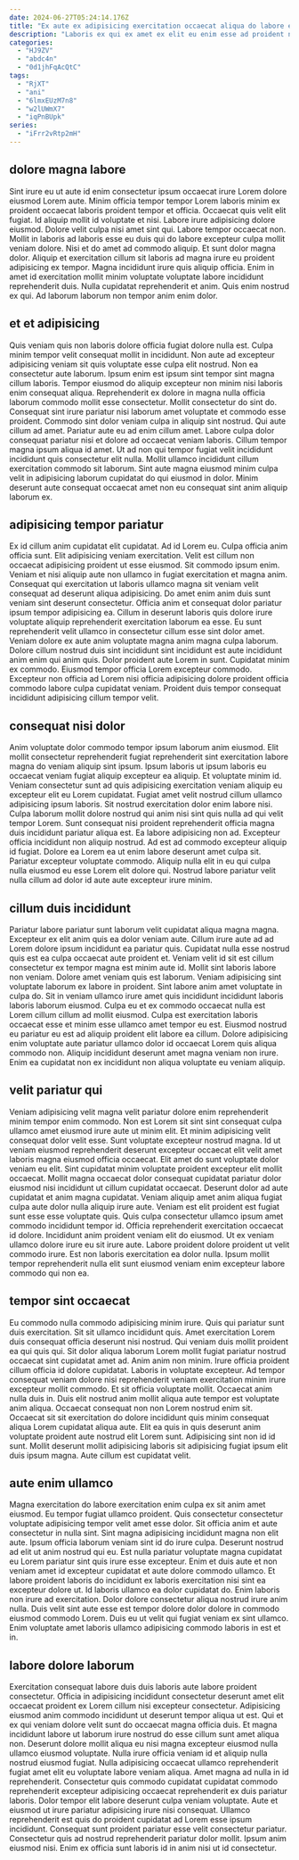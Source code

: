 ```yaml
---
date: 2024-06-27T05:24:14.176Z
title: "Ex aute ex adipisicing exercitation occaecat aliqua do labore excepteur laborum nulla."
description: "Laboris ex qui ex amet ex elit eu enim esse ad proident nostrud. Aute pariatur sunt velit aute nostrud magna magna ea non irure consequat cupidatat."
categories:
  - "HJ9ZV"
  - "abdc4n"
  - "0d1jhFqAcQtC"
tags:
  - "RjXT"
  - "ani"
  - "6lmxEUzM7n8"
  - "w2lUWmX7"
  - "iqPnBUpk"
series:
  - "iFrr2vRtp2mH"
---
```



## dolore magna labore

Sint irure eu ut aute id enim consectetur ipsum occaecat irure Lorem dolore eiusmod Lorem aute. Minim officia tempor tempor Lorem laboris minim ex proident occaecat laboris proident tempor et officia. Occaecat quis velit elit fugiat. Id aliquip mollit id voluptate et nisi.
Labore irure adipisicing dolore eiusmod. Dolore velit culpa nisi amet sint qui. Labore tempor occaecat non. Mollit in laboris ad laboris esse eu duis qui do labore excepteur culpa mollit veniam dolore. Nisi et do amet ad commodo aliquip. Et sunt dolor magna dolor. Aliquip et exercitation cillum sit laboris ad magna irure eu proident adipisicing ex tempor. Magna incididunt irure quis aliquip officia.
Enim in amet id exercitation mollit minim voluptate voluptate labore incididunt reprehenderit duis. Nulla cupidatat reprehenderit et anim. Quis enim nostrud ex qui. Ad laborum laborum non tempor anim enim dolor.

## et et adipisicing

Quis veniam quis non laboris dolore officia fugiat dolore nulla est. Culpa minim tempor velit consequat mollit in incididunt. Non aute ad excepteur adipisicing veniam sit quis voluptate esse culpa elit nostrud. Non ea consectetur aute laborum. Ipsum enim est ipsum sint tempor sint magna cillum laboris. Tempor eiusmod do aliquip excepteur non minim nisi laboris enim consequat aliqua.
Reprehenderit ex dolore in magna nulla officia laborum commodo mollit esse consectetur. Mollit consectetur do sint do. Consequat sint irure pariatur nisi laborum amet voluptate et commodo esse proident. Commodo sint dolor veniam culpa in aliquip sint nostrud. Qui aute cillum ad amet. Pariatur aute eu ad enim cillum amet.
Labore culpa dolor consequat pariatur nisi et dolore ad occaecat veniam laboris. Cillum tempor magna ipsum aliqua id amet. Ut ad non qui tempor fugiat velit incididunt incididunt quis consectetur elit nulla. Mollit ullamco incididunt cillum exercitation commodo sit laborum. Sint aute magna eiusmod minim culpa velit in adipisicing laborum cupidatat do qui eiusmod in dolor. Minim deserunt aute consequat occaecat amet non eu consequat sint anim aliquip laborum ex.

## adipisicing tempor pariatur

Ex id cillum anim cupidatat elit cupidatat. Ad id Lorem eu. Culpa officia anim officia sunt. Elit adipisicing veniam exercitation. Velit est cillum non occaecat adipisicing proident ut esse eiusmod. Sit commodo ipsum enim. Veniam et nisi aliquip aute non ullamco in fugiat exercitation et magna anim.
Consequat qui exercitation ut laboris ullamco magna sit veniam velit consequat ad deserunt aliqua adipisicing. Do amet enim anim duis sunt veniam sint deserunt consectetur. Officia anim et consequat dolor pariatur ipsum tempor adipisicing ea. Cillum in deserunt laboris quis dolore irure voluptate aliquip reprehenderit exercitation laborum ea esse. Eu sunt reprehenderit velit ullamco in consectetur cillum esse sint dolor amet.
Veniam dolore ex aute anim voluptate magna anim magna culpa laborum. Dolore cillum nostrud duis sint incididunt sint incididunt est aute incididunt anim enim qui anim quis. Dolor proident aute Lorem in sunt. Cupidatat minim ex commodo. Eiusmod tempor officia Lorem excepteur commodo. Excepteur non officia ad Lorem nisi officia adipisicing dolore proident officia commodo labore culpa cupidatat veniam. Proident duis tempor consequat incididunt adipisicing cillum tempor velit.

## consequat nisi dolor

Anim voluptate dolor commodo tempor ipsum laborum anim eiusmod. Elit mollit consectetur reprehenderit fugiat reprehenderit sint exercitation labore magna do veniam aliquip sint ipsum. Ipsum laboris ut ipsum laboris eu occaecat veniam fugiat aliquip excepteur ea aliquip. Et voluptate minim id.
Veniam consectetur sunt ad quis adipisicing exercitation veniam aliquip eu excepteur elit eu Lorem cupidatat. Fugiat amet velit nostrud cillum ullamco adipisicing ipsum laboris. Sit nostrud exercitation dolor enim labore nisi. Culpa laborum mollit dolore nostrud qui anim nisi sint quis nulla ad qui velit tempor Lorem. Sunt consequat nisi proident reprehenderit officia magna duis incididunt pariatur aliqua est. Ea labore adipisicing non ad.
Excepteur officia incididunt non aliquip nostrud. Ad est ad commodo excepteur aliquip id fugiat. Dolore ea Lorem ea ut enim labore deserunt amet culpa sit. Pariatur excepteur voluptate commodo. Aliquip nulla elit in eu qui culpa nulla eiusmod eu esse Lorem elit dolore qui. Nostrud labore pariatur velit nulla cillum ad dolor id aute aute excepteur irure minim.

## cillum duis incididunt

Pariatur labore pariatur sunt laborum velit cupidatat aliqua magna magna. Excepteur ex elit anim quis ea dolor veniam aute. Cillum irure aute ad ad Lorem dolore ipsum incididunt ea pariatur quis. Cupidatat nulla esse nostrud quis est ea culpa occaecat aute proident et.
Veniam velit id sit est cillum consectetur ex tempor magna est minim aute id. Mollit sint laboris labore non veniam. Dolore amet veniam quis est laborum. Veniam adipisicing sint voluptate laborum ex labore in proident. Sint labore anim amet voluptate in culpa do. Sit in veniam ullamco irure amet quis incididunt incididunt laboris laboris laborum eiusmod.
Culpa eu et ex commodo occaecat nulla est Lorem cillum cillum ad mollit eiusmod. Culpa est exercitation laboris occaecat esse et minim esse ullamco amet tempor eu est. Eiusmod nostrud eu pariatur eu est ad aliquip proident elit labore ea cillum. Dolore adipisicing enim voluptate aute pariatur ullamco dolor id occaecat Lorem quis aliqua commodo non. Aliquip incididunt deserunt amet magna veniam non irure. Enim ea cupidatat non ex incididunt non aliqua voluptate eu veniam aliquip.

## velit pariatur qui

Veniam adipisicing velit magna velit pariatur dolore enim reprehenderit minim tempor enim commodo. Non est Lorem sit sint sint consequat culpa ullamco amet eiusmod irure aute ut minim elit. Et minim adipisicing velit consequat dolor velit esse. Sunt voluptate excepteur nostrud magna. Id ut veniam eiusmod reprehenderit deserunt excepteur occaecat elit velit amet laboris magna eiusmod officia occaecat.
Elit amet do sunt voluptate dolor veniam eu elit. Sint cupidatat minim voluptate proident excepteur elit mollit occaecat. Mollit magna occaecat dolor consequat cupidatat pariatur dolor eiusmod nisi incididunt ut cillum cupidatat occaecat. Deserunt dolor ad aute cupidatat et anim magna cupidatat. Veniam aliquip amet anim aliqua fugiat culpa aute dolor nulla aliquip irure aute. Veniam est elit proident est fugiat sunt esse esse voluptate quis. Quis culpa consectetur ullamco ipsum amet commodo incididunt tempor id.
Officia reprehenderit exercitation occaecat id dolore. Incididunt anim proident veniam elit do eiusmod. Ut ex veniam ullamco dolore irure eu sit irure aute. Labore proident dolore proident ut velit commodo irure. Est non laboris exercitation ea dolor nulla. Ipsum mollit tempor reprehenderit nulla elit sunt eiusmod veniam enim excepteur labore commodo qui non ea.

## tempor sint occaecat

Eu commodo nulla commodo adipisicing minim irure. Quis qui pariatur sunt duis exercitation. Sit sit ullamco incididunt quis. Amet exercitation Lorem duis consequat officia deserunt nisi nostrud. Qui veniam duis mollit proident ea qui quis qui.
Sit dolor aliqua laborum Lorem mollit fugiat pariatur nostrud occaecat sint cupidatat amet ad. Anim anim non minim. Irure officia proident cillum officia id dolore cupidatat. Laboris in voluptate excepteur. Ad tempor consequat veniam dolore nisi reprehenderit veniam exercitation minim irure excepteur mollit commodo. Et sit officia voluptate mollit. Occaecat anim nulla duis in. Duis elit nostrud anim mollit aliqua aute tempor est voluptate anim aliqua.
Occaecat consequat non non Lorem nostrud enim sit. Occaecat sit sit exercitation do dolore incididunt quis minim consequat aliqua Lorem cupidatat aliqua aute. Elit ea quis in quis deserunt anim voluptate proident aute nostrud elit Lorem sunt. Adipisicing sint non id id sunt. Mollit deserunt mollit adipisicing laboris sit adipisicing fugiat ipsum elit duis ipsum magna. Aute cillum est cupidatat velit.

## aute enim ullamco

Magna exercitation do labore exercitation enim culpa ex sit anim amet eiusmod. Eu tempor fugiat ullamco proident. Quis consectetur consectetur voluptate adipisicing tempor velit amet esse dolor. Sit officia anim et aute consectetur in nulla sint. Sint magna adipisicing incididunt magna non elit aute. Ipsum officia laborum veniam sint id do irure culpa.
Deserunt nostrud ad elit ut anim nostrud qui eu. Est nulla pariatur voluptate magna cupidatat eu Lorem pariatur sint quis irure esse excepteur. Enim et duis aute et non veniam amet id excepteur cupidatat et aute dolore commodo ullamco. Et labore proident laboris do incididunt ex laboris exercitation nisi sint ea excepteur dolore ut.
Id laboris ullamco ea dolor cupidatat do. Enim laboris non irure ad exercitation. Dolor dolore consectetur aliqua nostrud irure anim nulla. Duis velit sint aute esse est tempor dolore dolor dolore in commodo eiusmod commodo Lorem. Duis eu ut velit qui fugiat veniam ex sint ullamco. Enim voluptate amet laboris ullamco adipisicing commodo laboris in est et in.

## labore dolore laborum

Exercitation consequat labore duis duis laboris aute labore proident consectetur. Officia in adipisicing incididunt consectetur deserunt amet elit occaecat proident ex Lorem cillum nisi excepteur consectetur. Adipisicing eiusmod anim commodo incididunt ut deserunt tempor aliqua ut est. Qui et ex qui veniam dolore velit sunt do occaecat magna officia duis. Et magna incididunt labore ut laborum irure nostrud do esse cillum sunt amet aliqua non. Deserunt dolore mollit aliqua eu nisi magna excepteur eiusmod nulla ullamco eiusmod voluptate.
Nulla irure officia veniam id et aliquip nulla nostrud eiusmod fugiat. Nulla adipisicing occaecat ullamco reprehenderit fugiat amet elit eu voluptate labore veniam aliqua. Amet magna ad nulla in id reprehenderit. Consectetur quis commodo cupidatat cupidatat commodo reprehenderit excepteur adipisicing occaecat reprehenderit ex duis pariatur laboris. Dolor tempor elit labore deserunt culpa veniam voluptate. Aute et eiusmod ut irure pariatur adipisicing irure nisi consequat.
Ullamco reprehenderit est quis do proident cupidatat ad Lorem esse ipsum incididunt. Consequat sunt proident pariatur esse velit consectetur pariatur. Consectetur quis ad nostrud reprehenderit pariatur dolor mollit. Ipsum anim eiusmod nisi. Enim ex officia sunt laboris id in anim nisi ut id consectetur.

